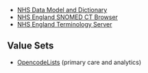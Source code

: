 - [NHS Data Model and Dictionary](https://www.datadictionary.nhs.uk/)
- [NHS England SNOMED CT Browser](https://termbrowser.nhs.uk/?)
- [NHS England Terminology Server](https://digital.nhs.uk/services/terminology-server) 


## Value Sets

- [OpencodeLists](https://www.opencodelists.org/) (primary care and analytics)

